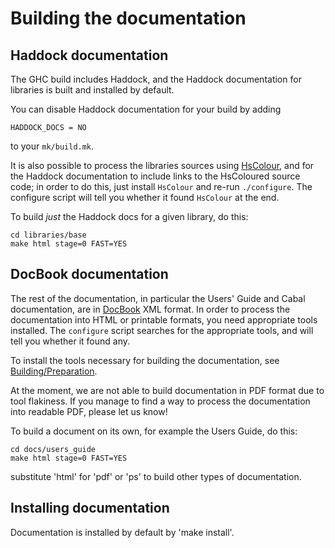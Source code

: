 # Building the documentation

## Haddock documentation


The GHC build includes Haddock, and the Haddock documentation for libraries is built and installed by default.


You can disable Haddock documentation for your build by adding

```wiki
HADDOCK_DOCS = NO
```


to your `mk/build.mk`.


It is also possible to process the libraries sources using [ HsColour](http://hackage.haskell.org/cgi-bin/hackage-scripts/package/hscolour), and for the Haddock documentation to include links to the HsColoured source code; in order to do this, just install `HsColour` and re-run `./configure`.  The configure script will tell you whether it found `HsColour` at the end.


To build *just* the Haddock docs for a given library, do this:

```wiki
cd libraries/base
make html stage=0 FAST=YES
```

## DocBook documentation


The rest of the documentation, in particular the Users' Guide and Cabal documentation, are in [ DocBook](http://www.docbook.org/) XML format.  In order to process the documentation into HTML or printable formats, you need appropriate tools installed.  The `configure` script searches for the appropriate tools, and will tell you whether it found any.


To install the tools necessary for building the documentation, see [Building/Preparation](building/preparation).


At the moment, we are not able to build documentation in PDF format due to tool flakiness.  If you manage to find a way to process the documentation into readable PDF, please let us know!


To build a document on its own, for example the Users Guide, do this:

```wiki
cd docs/users_guide
make html stage=0 FAST=YES
```


substitute 'html' for 'pdf' or 'ps' to build other types of documentation.

## Installing documentation


Documentation is installed by default by 'make install'.
